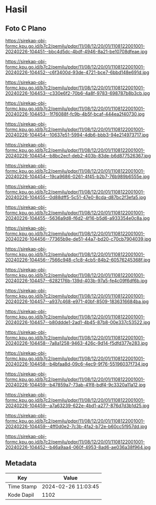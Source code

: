 # Hasil

## Foto C Plano

https://sirekap-obj-formc.kpu.go.id/b7c2/pemilu/pdpr/11/08/12/20/01/1108122001001-20240226-104451--bbc4d5dc-4bdf-4946-8a21-be10708dfeae.jpg

https://sirekap-obj-formc.kpu.go.id/b7c2/pemilu/pdpr/11/08/12/20/01/1108122001001-20240226-104452--c6f3400d-93de-4721-bce7-6bbd148e691d.jpg

https://sirekap-obj-formc.kpu.go.id/b7c2/pemilu/pdpr/11/08/12/20/01/1108122001001-20240226-104453--c330e6f2-70b6-4a8f-9783-698787b8b3cb.jpg

https://sirekap-obj-formc.kpu.go.id/b7c2/pemilu/pdpr/11/08/12/20/01/1108122001001-20240226-104453--1f76088f-fc9b-4b5f-bcaf-444ea2f40730.jpg

https://sirekap-obj-formc.kpu.go.id/b7c2/pemilu/pdpr/11/08/12/20/01/1108122001001-20240226-104454--10637e51-5994-4db6-bbb3-94e214973717.jpg

https://sirekap-obj-formc.kpu.go.id/b7c2/pemilu/pdpr/11/08/12/20/01/1108122001001-20240226-104454--b8bc2ecf-deb2-403b-83de-b6d877526367.jpg

https://sirekap-obj-formc.kpu.go.id/b7c2/pemilu/pdpr/11/08/12/20/01/1108122001001-20240226-104454--19ca9686-0261-4f45-b2b7-76b989b6555e.jpg

https://sirekap-obj-formc.kpu.go.id/b7c2/pemilu/pdpr/11/08/12/20/01/1108122001001-20240226-104455--0d88dff5-5c51-47e0-8cda-d87bc2f3efa5.jpg

https://sirekap-obj-formc.kpu.go.id/b7c2/pemilu/pdpr/11/08/12/20/01/1108122001001-20240226-104455--5636a9d8-f6d2-4f16-b5d6-a933354e0c8a.jpg

https://sirekap-obj-formc.kpu.go.id/b7c2/pemilu/pdpr/11/08/12/20/01/1108122001001-20240226-104456--77365b9e-de51-44a7-bd20-c70cb7904039.jpg

https://sirekap-obj-formc.kpu.go.id/b7c2/pemilu/pdpr/11/08/12/20/01/1108122001001-20240226-104456--7566c948-c1c8-4cb5-84b2-60576245368f.jpg

https://sirekap-obj-formc.kpu.go.id/b7c2/pemilu/pdpr/11/08/12/20/01/1108122001001-20240226-104457--6282176b-139d-403b-97a5-fe4c09f6df6b.jpg

https://sirekap-obj-formc.kpu.go.id/b7c2/pemilu/pdpr/11/08/12/20/01/1108122001001-20240226-104457--a937c468-e971-40bf-8509-1836316684ba.jpg

https://sirekap-obj-formc.kpu.go.id/b7c2/pemilu/pdpr/11/08/12/20/01/1108122001001-20240226-104457--b80ddde1-2ad1-4b45-87b8-00e337c53522.jpg

https://sirekap-obj-formc.kpu.go.id/b7c2/pemilu/pdpr/11/08/12/20/01/1108122001001-20240226-104458--7a8a1258-9463-426c-9d14-f5dfd377e283.jpg

https://sirekap-obj-formc.kpu.go.id/b7c2/pemilu/pdpr/11/08/12/20/01/1108122001001-20240226-104458--b4bfaa8d-09c6-4ec9-9f76-55196037f734.jpg

https://sirekap-obj-formc.kpu.go.id/b7c2/pemilu/pdpr/11/08/12/20/01/1108122001001-20240226-104459--b47859a7-73ab-41f8-bdf4-9c3320a11a12.jpg

https://sirekap-obj-formc.kpu.go.id/b7c2/pemilu/pdpr/11/08/12/20/01/1108122001001-20240226-104459--a7a63239-622e-4bd1-a277-876d7d3b1d25.jpg

https://sirekap-obj-formc.kpu.go.id/b7c2/pemilu/pdpr/11/08/12/20/01/1108122001001-20240226-104459--4ff0d0e2-7c3b-4fa2-b72e-b60cc5f957dd.jpg

https://sirekap-obj-formc.kpu.go.id/b7c2/pemilu/pdpr/11/08/12/20/01/1108122001001-20240226-104452--b46a9aa4-060f-4953-8ad6-ae036a38f964.jpg


## Metadata

| Key        | Value               |
| ---------- | ------------------- |
| Time Stamp | 2024-02-26 11:03:45 |
| Kode Dapil | 1102                |



